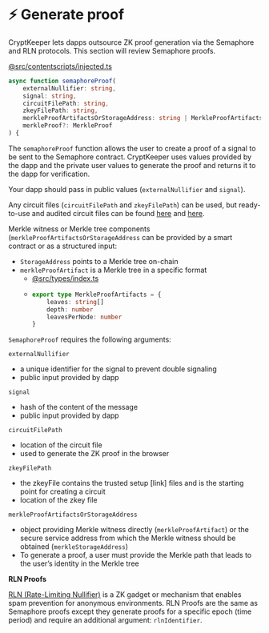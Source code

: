 # ⚡ Generate proof

CryptKeeper lets dapps outsource ZK proof generation via the Semaphore and RLN protocols. This section will review Semaphore proofs.

&#x20;[@src/contentscripts/injected.ts](https://github.com/privacy-scaling-explorations/crypt-keeper-extension/blob/master/src/contentscripts/injected.ts)

```typescript
async function semaphoreProof(
    externalNullifier: string,
    signal: string,
    circuitFilePath: string,
    zkeyFilePath: string,
    merkleProofArtifactsOrStorageAddress: string | MerkleProofArtifacts,
    merkleProof?: MerkleProof
) {
```

&#x20;The `semaphoreProof` function allows the user to create a proof of a signal to be sent to the Semaphore contract. CryptKeeper uses values provided by the dapp and the private user values to generate the proof and returns it to the dapp for verification.                                                                                         &#x20;

Your dapp should pass in public values (`externalNullifier` and `signal`).

Any circuit files (`circuitFilePath` and `zkeyFilePath`) can be used, but ready-to-use and audited circuit files can be found [here](http://www.trusted-setup-pse.org/) and [here](https://drive.google.com/file/d/1Yi14jwly70VwMSuqJrPCc3j15MWeE7mc/view?usp=sharing).

Merkle witness or Merkle tree components (`merkleProofArtifactsOrStorageAddress` can be provided by a smart contract or as a structured input:&#x20;

* `StorageAddress` points to a Merkle tree on-chain
* `merkleProofArtifact` is a Merkle tree in a specific format
  * [@src/types/index.ts](https://github.com/privacy-scaling-explorations/crypt-keeper-extension/blob/817ec0e1f336ab61c9c70f4918853e7c279dd21d/src/types/index.ts#L56)
  * ```typescript
    export type MerkleProofArtifacts = {
        leaves: string[]
        depth: number
        leavesPerNode: number
    }
    ```

`SemaphoreProof` requires the following arguments:

`externalNullifier`

* a unique identifier for the signal to prevent double signaling
* public input provided by dapp

`signal`

* hash of the content of the message
* public input provided by dapp

`circuitFilePath`

* location of the circuit file
* used to generate the ZK proof in the browser

`zkeyFilePath`

* the zkeyFile contains the trusted setup \[link] files and is the starting point for creating a circuit
* location of the zkey file

`merkleProofArtifactsOrStorageAddress`

* object providing Merkle witness <mark style="color:blue;"></mark> directly (`merkleProofArtifact`) or the secure service address from which the Merkle witness should be obtained  (`merkleStorageAddress`)&#x20;
* To generate a proof, a user must provide the Merkle path that leads to the user’s identity in the Merkle tree&#x20;



&#x20;

**RLN Proofs**

[RLN (Rate-Limiting Nullifier)](https://rate-limiting-nullifier.github.io/rln-docs/) is a ZK gadget or mechanism that enables spam prevention for anonymous environments. RLN Proofs are the same as Semaphore proofs except they generate proofs for a specific epoch (time period) and require an additional argument: `rlnIdentifier`.

